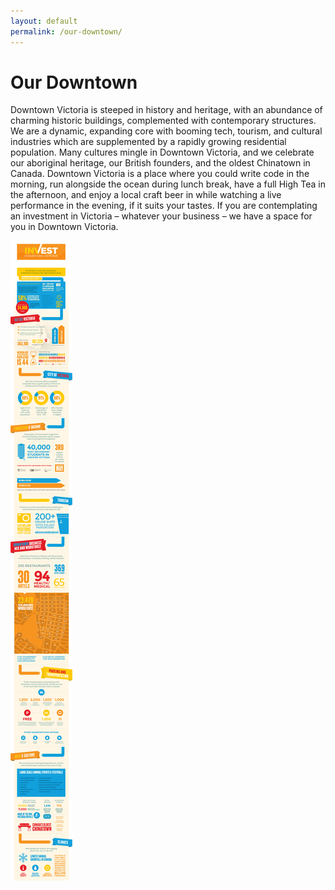 ```yaml
---
layout: default
permalink: /our-downtown/
---
```

# Our Downtown

Downtown Victoria is steeped in history and heritage, with an abundance of charming historic buildings, complemented with contemporary structures.  We are a dynamic, expanding core with booming tech, tourism, and cultural industries which are supplemented by a rapidly growing residential population.  Many cultures mingle in Downtown Victoria, and we celebrate our aboriginal heritage, our British founders, and the oldest Chinatown in Canada.  Downtown Victoria is a place where you could write code in the morning, run alongside the ocean during lunch break, have a full High Tea in the afternoon, and enjoy a local craft beer in while watching a live performance in the evening, if it suits your tastes. If you are contemplating an investment in Victoria&nbsp;–&nbsp;whatever your business&nbsp;–&nbsp;we have a space for you in Downtown Victoria.

<img src="/files/infographic_full.jpg" alt="Infographic">
